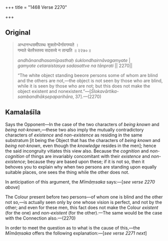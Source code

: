 +++
title = "1468 Verse 2270"

+++
## Original 
>
> अन्धानन्धसमीपस्थः शुक्लोन्धैर्नावगम्यते ।  
> गम्यते चेतरैस्तस्य सदसत्त्वे न तान्प्रति ॥ २२७०॥ 
>
> *andhānandhasamīpasthaḥ śuklondhairnāvagamyate* \|  
> *gamyate cetaraistasya sadasattve na tānprati* \|\| 2270\|\| 
>
> “The white object standing beeore persons some of whom are blind and the others are not,—the object is not seen by those who are blind, while it is seen by those who are not; but this does not make the object existent and nonexistent.”—[*Ślokavārtika-sambandhākṣepaparihāra*, 37].—(2270)



## Kamalaśīla

Says the Opponent—In the case of the two characters of *being known* and *being not-known*,—these two also imply the mutually contradictory characters of *existence* and *non-existence* as residing in the same substratum [it being the Object that has the characters of *being known* and *being not-known*, even though the *knowledge* resides in the men]; hence the said incongruity vitiates this view also. Because the *cognition* and *non-cognition* of things are invariably concomitant with their *existence* and *non-existence*; because they are based upon these; if it is not so, then it behoves you to explain why when two persons are standing upon equally suitable places, one sees the thing while the other does not.

In anticipation of this argument, the *Mīmāṃsaka* says:—[*see verse 2270 above*]

The Colour present before two persons—of whom one is blind and the other not so,—is actually seen only by one whose vision is perfect, and not by the other; and even for these men, this fact does not make the Colour *existent* (for the one) and *non-existent* (for the other).—The same would be the case with the Connection also.—(2270)

In order to meet the question as to what is the cause of this,—the *Mīmāṃsaka* offers the following explanation:—[*see verse 2271 next*]


